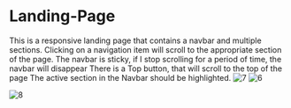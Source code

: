 # Landing-Page
This is a responsive landing page that contains a navbar and multiple sections.
Clicking on a navigation item will scroll to the appropriate section of the page.
The navbar is sticky, if I stop scrolling for a period of time, the navbar will disappear
There is a Top button, that will scroll to the top of the page
The active section in the Navbar should be highlighted.
![7](https://github.com/areejsalah/Landing-Page/assets/115875877/f2e34d64-e64d-4af7-b766-44bb3e55b8ae)
![6](https://github.com/areejsalah/Landing-Page/assets/115875877/a1cffa9b-c370-4663-a426-6874774d0b7c)


![8](https://github.com/areejsalah/Landing-Page/assets/115875877/a61f15d6-f23e-4b11-8daa-fec3342b2133)


